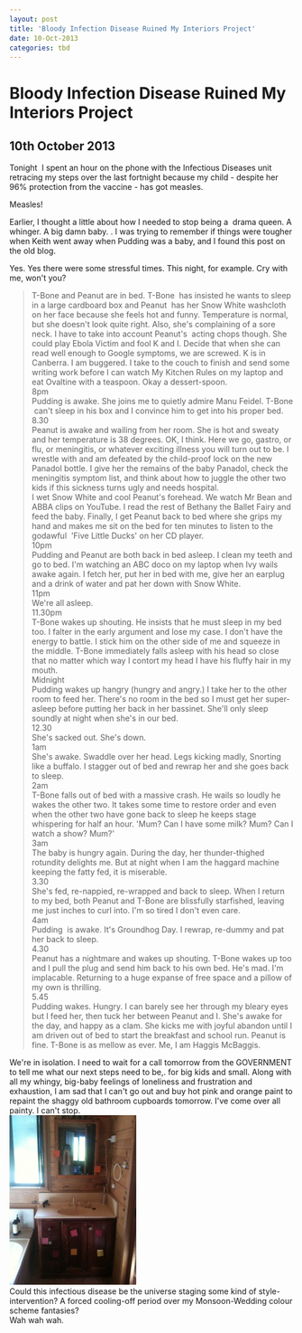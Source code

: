 ```yaml
---
layout: post
title: 'Bloody Infection Disease Ruined My Interiors Project'
date: 10-Oct-2013
categories: tbd
---
```


# Bloody Infection Disease Ruined My Interiors Project

## 10th October 2013

Tonight  I spent an hour on the phone with the Infectious Diseases unit retracing my steps over the last fortnight because my child - despite her 96% protection from the vaccine - has got measles.

Measles!

Earlier,   I thought a little about how I needed to stop being a  drama queen. A whinger. A big damn baby. . I was trying to remember if things were tougher when Keith went away when Pudding was a baby,   and I found this post on the old blog.

Yes. Yes there were some stressful times. This night,   for example. Cry with me, won't you?

<blockquote>

<p 7.30 pm</p>

</blockquote>

<div>

<blockquote>

<div>T-Bone and Peanut are in bed. T-Bone  has insisted he wants to sleep in a large cardboard box and Peanut  has her Snow White washcloth on her face because she feels hot and funny. Temperature is normal, but she doesn't look quite right. Also, she's complaining of a sore neck. I have to take into account Peanut's  acting chops though. She could play Ebola Victim and fool K and I. Decide that when she can read well enough to Google symptoms, we are screwed. K is in Canberra. I am buggered. I take to the couch to finish and send some writing work before I can watch My Kitchen Rules on my laptop and eat Ovaltine with a teaspoon. Okay a dessert-spoon.</div>

<div></div>

<div></div>

<div></div>

<div>8pm</div>

<div></div>

<div>Pudding is awake. She joins me to quietly admire Manu Feidel. T-Bone  can't sleep in his box and I convince him to get into his proper bed.</div>

<div></div>

<div></div>

<div></div>

<div>8.30</div>

<div></div>

<div>Peanut is awake and wailing from her room. She is hot and sweaty and her temperature is 38 degrees. OK, I think. Here we go, gastro, or flu, or meningitis, or whatever exciting illness you will turn out to be. I wrestle with and am defeated by the child-proof lock on the new Panadol bottle. I give her the remains of the baby Panadol, check the meningitis symptom list, and think about how to juggle the other two kids if this sickness turns ugly and needs hospital.</div>

<div></div>

<div>I wet Snow White and cool Peanut's forehead. We watch Mr Bean and ABBA clips on YouTube. I read the rest of Bethany the Ballet Fairy and feed the baby. Finally, I get Peanut back to bed where she grips my hand and makes me sit on the bed for ten minutes to listen to the godawful  'Five Little Ducks' on her CD player.</div>

<div></div>

<div></div>

<div></div>

<div>10pm</div>

<div></div>

<div>Pudding and Peanut are both back in bed asleep. I clean my teeth and go to bed. I'm watching an ABC doco on my laptop when Ivy wails awake again. I fetch her, put her in bed with me, give her an earplug and a drink of water and pat her down with Snow White.</div>

<div></div>

<div></div>

<div>11pm</div>

<div></div>

<div>We're all asleep.</div>

<div></div>

<div></div>

<div>11.30pm</div>

<div></div>

<div>T-Bone wakes up shouting. He insists that he must sleep in my bed too. I falter in the early argument and lose my case. I don't have the energy to battle. I stick him on the other side of me and squeeze in the middle. T-Bone immediately falls asleep with his head so close that no matter which way I contort my head I have his fluffy hair in my mouth.</div>

<div></div>

<div></div>

<div>Midnight</div>

<div></div>

<div>Pudding wakes up hangry (hungry and angry.) I take her to the other room to feed her. There's no room in the bed so I must get her super-asleep before putting her back in her bassinet. She'll only sleep soundly at night when she's in our bed.</div>

<div></div>

<div></div>

<div>12.30</div>

<div></div>

<div>She's sacked out. She's down.</div>

<div></div>

<div></div>

<div>1am</div>

<div></div>

<div>She's awake. Swaddle over her head. Legs kicking madly, Snorting like a buffalo. I stagger out of bed and rewrap her and she goes back to sleep.</div>

<div></div>

<div></div>

<div>2am</div>

<div></div>

<div>T-Bone falls out of bed with a massive crash. He wails so loudly he wakes the other two. It takes some time to restore order and even when the other two have gone back to sleep he keeps stage whispering for half an hour. 'Mum? Can I have some milk? Mum? Can I watch a show? Mum?'</div>

<div></div>

<div></div>

<div>3am</div>

<div></div>

<div>The baby is hungry again. During the day, her thunder-thighed rotundity delights me. But at night when I am the haggard machine keeping the fatty fed, it is miserable.</div>

<div></div>

<div></div>

<div>3.30</div>

<div></div>

<div>She's fed, re-nappied, re-wrapped and back to sleep. When I return to my bed, both Peanut and T-Bone are blissfully starfished, leaving me just inches to curl into. I'm so tired I don't even care.</div>

<div></div>

<div></div>

<div>4am</div>

<div></div>

<div>Pudding  is awake. It's Groundhog Day. I rewrap, re-dummy and pat her back to sleep.</div>

<div></div>

<div></div>

<div>4.30</div>

<div></div>

<div>Peanut has a nightmare and wakes up shouting. T-Bone wakes up too and I pull the plug and send him back to his own bed. He's mad. I'm implacable. Returning to a huge expanse of free space and a pillow of my own is thrilling.</div>

<div></div>

<div></div>

<div>5.45</div>

<div></div>

<div>Pudding wakes. Hungry. I can barely see her through my bleary eyes but I feed her, then tuck her between Peanut and I. She's awake for the day, and happy as a clam. She kicks me with joyful abandon until I am driven out of bed to start the breakfast and school run. Peanut is fine. T-Bone is as mellow as ever. Me, I am Haggis McBaggis.</div></blockquote>

<div></div>

<div>We're in isolation. I need to wait for a call tomorrow from the GOVERNMENT to tell me what our next steps need to be,. for big kids and small. Along with all my whingy, big-baby feelings of loneliness and frustration and exhaustion, I am sad that I can't go out and buy hot pink and orange paint to repaint the shaggy old bathroom cupboards tomorrow. I've come over all painty. I can't stop.</div>

<div></div>

<div><img class="photo-horiz" src="/images/2013/10/aIMG_1590-e1381403906148-225x300.jpg" /></div>

<div></div>

<div>Could this infectious disease be the universe staging some kind of style-intervention? A forced cooling-off period over my Monsoon-Wedding colour scheme fantasies?</div>

<div></div>

<div>Wah wah wah.</div>

</div>
